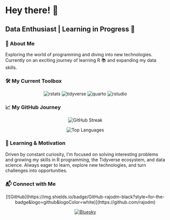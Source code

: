 # Hey there! 👋

## Data Enthusiast | Learning in Progress 🚀

### 💬 About Me
Exploring the world of programming and diving into new technologies.
Currently on an exciting journey of learning R 📚 and expanding my data
skills.

### 🛠 My Current Toolbox

<div align="center">
<img src="https://img.shields.io/badge/RStats-8D33FF?logo=r&logoColor=white&style=for-the-badge" alt="rstats"/>
<img src="https://img.shields.io/badge/Tidyverse-1A162D?style=for-the-badge&logo=tidyverse&logoColor=white" alt="tidyverse"/>
<img src="https://img.shields.io/badge/Quarto-75AADB?style=for-the-badge&logo=quarto&logoColor=white" alt="quarto"/>
<img src="https://img.shields.io/badge/RStudio-75AADB?style=for-the-badge&logo=RStudio&logoColor=white" alt="rstudio"/>
</div>

### 📈 My GitHub Journey

<div align="center">
  
  ![GitHub Streak](https://github-readme-streak-stats.herokuapp.com/?user=rajodm&theme=default&hide_border=true)
  
  ![Top Languages](https://github-readme-stats.vercel.app/api/top-langs/?username=rajodm&layout=compact&hide_border=true)
</div>

### 🌱 Learning & Motivation
Driven by constant curiosity, I'm focused on solving interesting problems and growing my skills in R programming, the Tidyverse ecosystem, and data science. Always eager to learn, explore new technologies, and turn challenges into opportunities.

### 📬 Connect with Me
<div align="center">
[![GitHub](https://img.shields.io/badge/GitHub-rajodm-black?style=for-the-badge&logo=github&logoColor=white)](https://github.com/rajodm)

[![Bluesky](https://img.shields.io/badge/GitHub-rajodm-black?style=for-the-badge&logo=bluesky&logoColor=white)](https://bsky.app/profile/rajodm.bsky.social)
</div>
